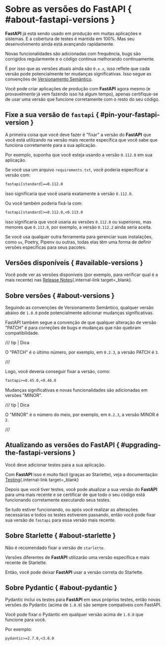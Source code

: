# Sobre as versões do FastAPI { #about-fastapi-versions }

**FastAPI** já está sendo usado em produção em muitas aplicações e sistemas. E a cobertura de testes é mantida em 100%. Mas seu desenvolvimento ainda está avançando rapidamente.

Novas funcionalidades são adicionadas com frequência, bugs são corrigidos regularmente e o código continua melhorando continuamente.

É por isso que as versões atuais ainda são `0.x.x`, isso reflete que cada versão pode potencialmente ter mudanças significativas. Isso segue as convenções de <a href="https://semver.org/" class="external-link" target="_blank">Versionamento Semântico</a>.

Você pode criar aplicações de produção com **FastAPI** agora mesmo (e provavelmente já vem fazendo isso há algum tempo), apenas certifique-se de usar uma versão que funcione corretamente com o resto do seu código.

## Fixe a sua versão de `fastapi` { #pin-your-fastapi-version }

A primeira coisa que você deve fazer é "fixar" a versão do **FastAPI** que você está utilizando na versão mais recente específica que você sabe que funciona corretamente para a sua aplicação.

Por exemplo, suponha que você esteja usando a versão `0.112.0` em sua aplicação.

Se você usa um arquivo `requirements.txt`, você poderia especificar a versão com:

```txt
fastapi[standard]==0.112.0
```

isso significaria que você usaria exatamente a versão `0.112.0`.

Ou você também poderia fixá-la com:

```txt
fastapi[standard]>=0.112.0,<0.113.0
```

isso significaria que você usaria as versões `0.112.0` ou superiores, mas menores que `0.113.0`, por exemplo, a versão `0.112.2` ainda seria aceita.

Se você usa qualquer outra ferramenta para gerenciar suas instalações, como `uv`, Poetry, Pipenv ou outras, todas elas têm uma forma de definir versões específicas para seus pacotes.

## Versões disponíveis { #available-versions }

Você pode ver as versões disponíveis (por exemplo, para verificar qual é a mais recente) nas [Release Notes](../release-notes.md){.internal-link target=_blank}.

## Sobre versões { #about-versions }

Seguindo as convenções de Versionamento Semântico, qualquer versão abaixo de `1.0.0` pode potencialmente adicionar mudanças significativas.

FastAPI também segue a convenção de que qualquer alteração de versão "PATCH" é para correções de bugs e mudanças que não quebram compatibilidade.

/// tip | Dica

O "PATCH" é o último número, por exemplo, em `0.2.3`, a versão PATCH é `3`.

///

Logo, você deveria conseguir fixar a versão, como:

```txt
fastapi>=0.45.0,<0.46.0
```

Mudanças significativas e novas funcionalidades são adicionadas em versões "MINOR".

/// tip | Dica

O "MINOR" é o número do meio, por exemplo, em `0.2.3`, a versão MINOR é `2`.

///

## Atualizando as versões do FastAPI { #upgrading-the-fastapi-versions }

Você deve adicionar testes para a sua aplicação.

Com **FastAPI** isso é muito fácil (graças ao Starlette), veja a documentação: [Testing](../tutorial/testing.md){.internal-link target=_blank}

Depois que você tiver testes, você pode atualizar a sua versão do **FastAPI** para uma mais recente e se certificar de que todo o seu código está funcionando corretamente executando seus testes.

Se tudo estiver funcionando, ou após você realizar as alterações necessárias e todos os testes estiverem passando, então você pode fixar sua versão de `fastapi` para essa versão mais recente.

## Sobre Starlette { #about-starlette }

Não é recomendado fixar a versão de `starlette`.

Versões diferentes de **FastAPI** utilizarão uma versão específica e mais recente de Starlette.

Então, você pode deixar **FastAPI** usar a versão correta do Starlette.

## Sobre Pydantic { #about-pydantic }

Pydantic inclui os testes para **FastAPI** em seus próprios testes, então novas versões do Pydantic (acima de `1.0.0`) são sempre compatíveis com FastAPI.

Você pode fixar o Pydantic em qualquer versão acima de `1.0.0` que funcione para você.

Por exemplo:

```txt
pydantic>=2.7.0,<3.0.0
```
